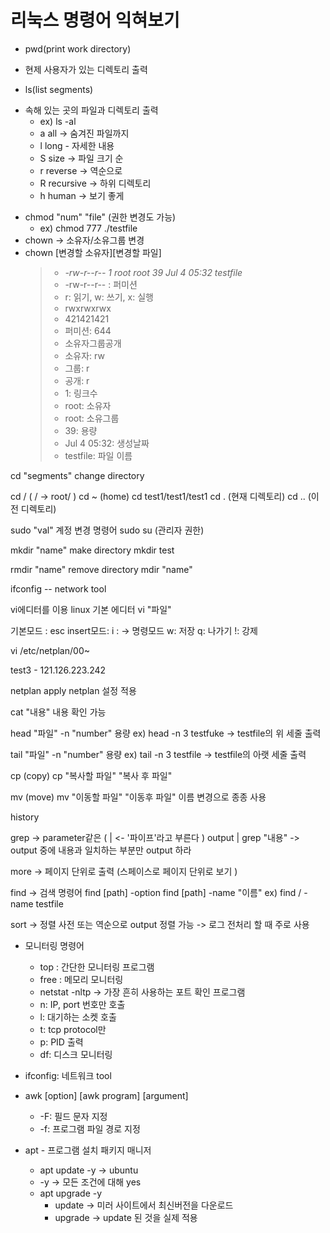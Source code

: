 # 리눅스 명령어 익혀보기

 * pwd(print work directory)
  - 현제 사용자가 있는 디렉토리 출력

 * ls(list segments)
  - 속해 있는 곳의 파일과 디렉토리 출력
     + ex) ls -al
    - a all -> 숨겨진 파일까지
    - l long - 자세한 내용
    - S size -> 파일 크기 순
    - r reverse -> 역순으로
    - R recursive -> 하위 디렉토리
    - h human -> 보기 좋게
  * chmod "num" "file" (권한 변경도 가능)
    - ex) chmod 777 ./testfile
  * chown -> 소유자/소유그룹 변경
  * chown [변경할 소유자][변경할 파일]
    > + _-rw-r--r-- 1 root  root    39 Jul  4 05:32 testfile_
    > + -rw-r--r-- : 퍼미션
    > + r: 읽기, w: 쓰기, x: 실행
    > + rwxrwxrwx
    > + 421421421
    > + 퍼미션: 644
    > + 소유자그룹공개
    > + 소유자: rw
    > + 그룹: r
    > + 공개: r
    > + 1: 링크수
    > + root: 소유자
    > + root: 소유그룹
    > + 39: 용량
    > + Jul  4 05:32: 생성날짜
    > + testfile: 파일 이름

cd "segments"
change directory

cd / ( / -> root/ )
cd ~ (home)
cd test1/test1/test1
cd . (현재 디렉토리)
cd .. (이전 디렉토리)

sudo "val"
계정 변경 명령어
sudo su (관리자 권한)

mkdir "name"
make directory
mkdir test

rmdir "name"
remove directory
mdir "name"

ifconfig -- network tool

vi에디터를 이용
linux 기본 에디터
vi "파일"

기본모드 : esc
insert모드: i
: -> 명령모드
w: 저장
q: 나가기
!: 강제

vi /etc/netplan/00~

test3 - 121.126.223.242

netplan apply
netplan 설정 적용

cat "내용"
내용 확인 가능

head "파일"
-n "number" 용량
ex) head -n 3 testfuke -> testfile의 위 세줄 출력

tail "파일"
-n "number" 용량
ex) tail -n 3 testfile -> testfile의 아랫 세줄 출력

cp (copy)
cp "복사할 파일" "복사 후 파일"

mv (move)
mv "이동할 파일" "이동후 파일"
이름 변경으로 종종 사용

history

grep -> parameter같은
( | <- '파이프'라고 부른다 )
output | grep "내용"
-> output 중에 내용과 일치하는 부분만 output 하라

more -> 페이지 단위로 출력 (스페이스로 페이지 단위로 보기 )

find -> 검색 명령어
find [path] -option 
find [path] -name "이름" 
ex) find / -name testfile

sort -> 정렬
사전 또는 역순으로 output 정렬 가능 -> 로그 전처리 할 때 주로 사용

  * 모니터링 명령어
    - top : 간단한 모니터링 프로그램
    - free : 메모리 모니터링
    - netstat -nltp -> 가장 흔히 사용하는 포트 확인 프로그램
     + n: IP, port 번호만 호출
     + l: 대기하는 소켓 호출
     + t: tcp protocol만
     + p: PID 출력
    - df: 디스크 모니터링

  * ifconfig: 네트워크 tool
  * awk [option] [awk program] [argument]
    - -F: 필드 문자 지정
    - -f: 프로그램 파일 경로 지정

  * apt - 프로그램 설치 패키지 매니저
    - apt update -y -> ubuntu
    - -y -> 모든 조건에 대해 yes
    - apt upgrade -y
      + update -> 미러 사이트에서 최신버전을 다운로드
      + upgrade -> update 된 것을 실제 적용
